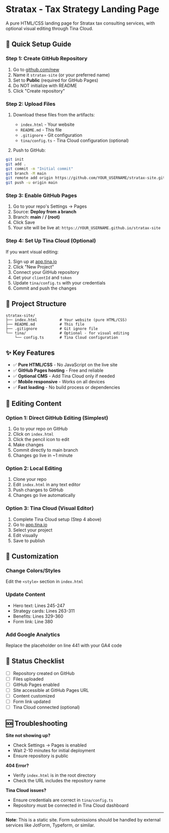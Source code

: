 # Stratax - Tax Strategy Landing Page

A pure HTML/CSS landing page for Stratax tax consulting services, with optional visual editing through Tina Cloud.

## 🚀 Quick Setup Guide

### Step 1: Create GitHub Repository
1. Go to [github.com/new](https://github.com/new)
2. Name it `stratax-site` (or your preferred name)
3. Set to **Public** (required for GitHub Pages)
4. Do NOT initialize with README
5. Click "Create repository"

### Step 2: Upload Files
1. Download these files from the artifacts:
   - `index.html` - Your website
   - `README.md` - This file
   - `.gitignore` - Git configuration
   - `tina/config.ts` - Tina Cloud configuration (optional)

2. Push to GitHub:
```bash
git init
git add .
git commit -m "Initial commit"
git branch -M main
git remote add origin https://github.com/YOUR_USERNAME/stratax-site.git
git push -u origin main
```

### Step 3: Enable GitHub Pages
1. Go to your repo's Settings → Pages
2. Source: **Deploy from a branch**
3. Branch: **main** / **/ (root)**
4. Click Save
5. Your site will be live at: `https://YOUR_USERNAME.github.io/stratax-site`

### Step 4: Set Up Tina Cloud (Optional)
If you want visual editing:
1. Sign up at [app.tina.io](https://app.tina.io)
2. Click "New Project"
3. Connect your GitHub repository
4. Get your `clientId` and `token`
5. Update `tina/config.ts` with your credentials
6. Commit and push the changes

## 📁 Project Structure
```
stratax-site/
├── index.html          # Your website (pure HTML/CSS)
├── README.md           # This file
├── .gitignore          # Git ignore file
└── tina/               # Optional - for visual editing
    └── config.ts       # Tina Cloud configuration
```

## ✨ Key Features
- ✅ **Pure HTML/CSS** - No JavaScript on the live site
- ✅ **GitHub Pages hosting** - Free and reliable
- ✅ **Optional CMS** - Add Tina Cloud only if needed
- ✅ **Mobile responsive** - Works on all devices
- ✅ **Fast loading** - No build process or dependencies

## 📝 Editing Content

### Option 1: Direct GitHub Editing (Simplest)
1. Go to your repo on GitHub
2. Click on `index.html`
3. Click the pencil icon to edit
4. Make changes
5. Commit directly to main branch
6. Changes go live in ~1 minute

### Option 2: Local Editing
1. Clone your repo
2. Edit `index.html` in any text editor
3. Push changes to GitHub
4. Changes go live automatically

### Option 3: Tina Cloud (Visual Editor)
1. Complete Tina Cloud setup (Step 4 above)
2. Go to [app.tina.io](https://app.tina.io)
3. Select your project
4. Edit visually
5. Save to publish

## 🎨 Customization

### Change Colors/Styles
Edit the `<style>` section in `index.html`

### Update Content
- Hero text: Lines 245-247
- Strategy cards: Lines 263-311
- Benefits: Lines 329-360
- Form link: Line 380

### Add Google Analytics
Replace the placeholder on line 441 with your GA4 code

## 🚦 Status Checklist
- [ ] Repository created on GitHub
- [ ] Files uploaded
- [ ] GitHub Pages enabled
- [ ] Site accessible at GitHub Pages URL
- [ ] Content customized
- [ ] Form link updated
- [ ] Tina Cloud connected (optional)

## 🆘 Troubleshooting

**Site not showing up?**
- Check Settings → Pages is enabled
- Wait 2-10 minutes for initial deployment
- Ensure repository is public

**404 Error?**
- Verify `index.html` is in the root directory
- Check the URL includes the repository name

**Tina Cloud issues?**
- Ensure credentials are correct in `tina/config.ts`
- Repository must be connected in Tina Cloud dashboard

---

**Note**: This is a static site. Form submissions should be handled by external services like JotForm, Typeform, or similar.
